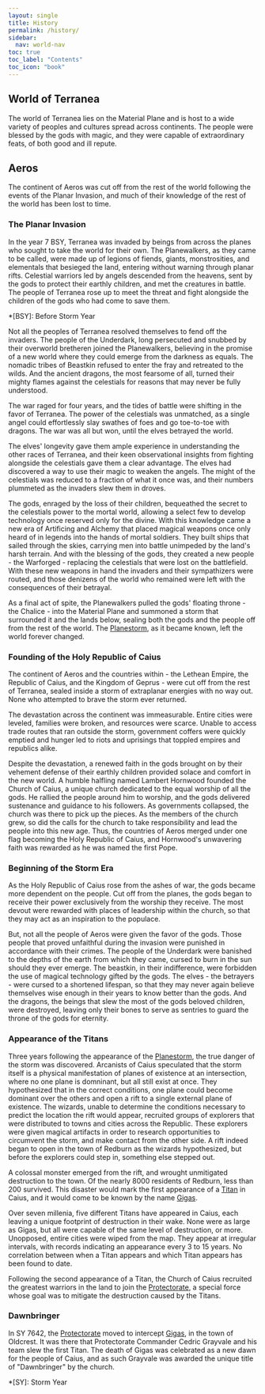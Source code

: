 ```yaml
---
layout: single
title: History
permalink: /history/
sidebar:
  nav: world-nav
toc: true
toc_label: "Contents"
toc_icon: "book"
---
```


## World of Terranea

The world of Terranea lies on the Material Plane and is host to a wide variety of peoples and cultures spread across continents. The people were blessed by the gods with magic, and they were capable of extraordinary feats, of both good and ill repute. 

## Aeros

The continent of Aeros was cut off from the rest of the world following the events of the Planar Invasion, and much of their knowledge of the rest of the world has been lost to time.

### The Planar Invasion

In the year 7 BSY, Terranea was invaded by beings from across the planes who sought to take the world for their own. The Planewalkers, as they came to be called, were made up of legions of fiends, giants, monstrosities, and elementals that besieged the land, entering without warning through planar rifts. Celestial warriors led by angels descended from the heavens, sent by the gods to protect their earthly children, and met the creatures in battle. The people of Terranea rose up to meet the threat and fight alongside the children of the gods who had come to save them.

*[BSY]: Before Storm Year

Not all the peoples of Terranea resolved themselves to fend off the invaders. The people of the Underdark, long persecuted and snubbed by their overworld bretheren joined the Planewalkers, believing in the promise of a new world where they could emerge from the darkness as equals. The nomadic tribes of Beastkin refused to enter the fray and retreated to the wilds. And the ancient dragons, the most fearsome of all, turned their mighty flames against the celestials for reasons that may never be fully understood.

The war raged for four years, and the tides of battle were shifting in the favor of Terranea. The power of the celestials was unmatched, as a single angel could effortlessly slay swathes of foes and go toe-to-toe with dragons. The war was all but won, until the elves betrayed the world.

The elves' longevity gave them ample experience in understanding the other races of Terranea, and their keen observational insights from fighting alongside the celestials gave them a clear advantage. The elves had discovered a way to use their magic to weaken the angels. The might of the celestials was reduced to a fraction of what it once was, and their numbers plummeted as the invaders slew them in droves.

The gods, enraged by the loss of their children, bequeathed the secret to the celestials power to the mortal world, allowing a select few to develop technology once reserved only for the divine. With this knowledge came a new era of Artificing and Alchemy that placed magical weapons once only heard of in legends into the hands of mortal soldiers. They built ships that sailed through the skies, carrying men into battle unimpeded by the land's harsh terrain. And with the blessing of the gods, they created a new people - the Warforged - replacing the celestials that were lost on the battlefield. With these new weapons in hand the invaders and their sympathizers were routed, and those denizens of the world who remained were left with the consequences of their betrayal.

As a final act of spite, the Planewalkers pulled the gods' floating throne - the Chalice - into the Material Plane and summoned a storm that surrounded it and the lands below, sealing both the gods and the people off from the rest of the world. The [Planestorm](/planestorm/), as it became known, left the world forever changed.

### Founding of the Holy Republic of Caius

The continent of Aeros and the countries within - the Lethean Empire, the Republic of Caius, and the Kingdom of Geprus - were cut off from the rest of Terranea, sealed inside a storm of extraplanar energies with no way out. None who attempted to brave the storm ever returned.

The devastation across the continent was immeasurable. Entire cities were leveled, families were broken, and resources were scarce. Unable to access trade routes that ran outside the storm, government coffers were quickly emptied and hunger led to riots and uprisings that toppled empires and republics alike. 

Despite the devastation, a renewed faith in the gods brought on by their vehement defense of their earthly children provided solace and comfort in the new world. A humble halfling named Lambert Hornwood founded the Church of Caius, a unique church dedicated to the equal worship of all the gods. He rallied the people around him to worship, and the gods delivered sustenance and guidance to his followers. As governments collapsed, the church was there to pick up the pieces. As the members of the church grew, so did the calls for the church to take responsibility and lead the people into this new age. Thus, the countries of Aeros merged under one flag becoming the Holy Republic of Caius, and Hornwood's unwavering faith was rewarded as he was named the first Pope. 

### Beginning of the Storm Era

As the Holy Republic of Caius rose from the ashes of war, the gods became more dependent on the people. Cut off from the planes, the gods began to receive their power exclusively from the worship they receive. The most devout were rewarded with places of leadership within the church, so that they may act as an inspiration to the populace.

But, not all the people of Aeros were given the favor of the gods. Those people that proved unfaithful during the invasion were punished in accordance with their crimes. The people of the Underdark were banished to the depths of the earth from which they came, cursed to burn in the sun should they ever emerge. The beastkin, in their indifference, were forbidden the use of magical technology gifted by the gods. The elves - the betrayers - were cursed to a shortened lifespan, so that they may never again believe themselves wise enough in their years to know better than the gods. And the dragons, the beings that slew the most of the gods beloved children, were destroyed, leaving only their bones to serve as sentries to guard the throne of the gods for eternity.

### Appearance of the Titans

Three years following the appearance of the [Planestorm](/planestorm/), the true danger of the storm was discovered. Arcanists of Caius speculated that the storm itself is a physical manifestation of planes of existence at an intersection, where no one plane is domninant, but all still exist at once. They hypothesized that in the correct conditions, one plane could become dominant over the others and open a rift to a single external plane of existence. The wizards, unable to determine the conditions necessary to predict the location the rift would appear, recruited groups of explorers that were distributed to towns and cities across the Republic. These explorers were given magical artifacts in order to research opportunities to circumvent the storm, and make contact from the other side. A rift indeed began to open in the town of Redburn as the wizards hypothesized, but before the explorers could step in, something else stepped out.

A colossal monster emerged from the rift, and wrought unmitigated destruction to the town. Of the nearly 8000 residents of Redburn, less than 200 survived. This disaster would mark the first appearance of a [Titan](/titans/) in Caius, and it would come to be known by the name [Gigas](/titans/#gigas).

Over seven millenia, five different Titans have appeared in Caius, each leaving a unique footprint of destruction in their wake. None were as large as Gigas, but all were capable of the same level of destruction, or more. Unopposed, entire cities were wiped from the map. They appear at irregular intervals, with records indicating an appearance every 3 to 15 years. No correlation between when a Titan appears and which Titan appears has been found to date.

Following the second appearance of a Titan, the Church of Caius recruited the greatest warriors in the land to join the [Protectorate](/organizations/#protectorate), a special force whose goal was to mitigate the destruction caused by the Titans.

### Dawnbringer

In SY 7642, the [Protectorate](/organizations/#protectorate) moved to intercept [Gigas](/titans/#gigas), in the town of Oldcrest. It was there that Protectorate Commander Cedric Grayvale and his team slew the first Titan. The death of Gigas was celebrated as a new dawn for the people of Caius, and as such Grayvale was awarded the unique title of "Dawnbringer" by the church.

*[SY]: Storm Year